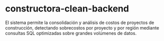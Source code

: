 # constructora-clean-backend
El sistema permite la consolidación y análisis de costos de proyectos de construcción, detectando sobrecostos por proyecto y por región mediante consultas SQL optimizadas sobre grandes volúmenes de datos.
